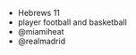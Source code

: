 - Hebrews 11
- player football and basketball
- @miamiheat
- @realmadrid

<!---
JohnJG7/JohnJG7 is a ✨ special ✨ repository because its `README.md` (this file) appears on your GitHub profile.
You can click the Preview link to take a look at your changes.
--->
